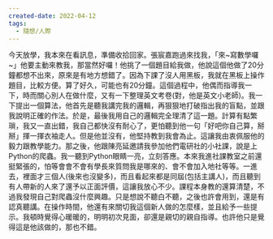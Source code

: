 ```yaml
---
created-date: 2022-04-12
tags:
  - 隨想/人際
---
```

今天放學，我本來在看訊息，準備收拾回家。張宸嘉跑過來找我，「來~寫數學囉~」他要主動來教我，那當然好囉！他挑了一個題目給我做，他說這個他做了20分鐘都想不出來，原來是有地方想錯了。因為下課了沒人用黑板，我就在黑板上操作題目，比較方便。算了好久，可能也有20分鐘。這個過程中，他偶而指導我一下，時而關心別人在做什麼，又有一下整理英文考卷(對，他是英文小老師)。我一下提出一個算法，他首先是聽我講完我的邏輯，再狠狠地打破指出我的盲點，並跟我說明正確的作法。於是，最後我用自己的邏輯完全理清了這一題。計算有點繁瑣，我又一直出錯，我自己都快沒有耐心了，更怕聽到他一句「好吧你自己算，掰掰」揮一揮衣袖走人。但是他並沒有，他堅持教到我會為止。這讓我由衷佩服他的毅力跟教學能力。那之後，他跟陳亮延邀請我參加他們電研社的小社課，說是上Python的爬蟲。我一聽到Python眼睛一亮，立刻答應。本來我進社課教室之前還挺緊張的，怕等會會不會有學長來質問我是哪來的、會不會加入地社等等。一進去，裡面才三個人(後來也沒變多)，而且看起來都是同屆(包括主講人)，而且聽到有人帶新的人來了還予以正面評價，這讓我放心不少。課程本身教的還算清楚，不過我發現自己對爬蟲沒什麼興趣。只是想說不聽白不聽，之後也許會用到，還是有認真聽講。在操作時間，他還有來關切我這個新人做的怎麼樣，並且給予一些提示。我頓時覺得心暖暖的，明明初次見面，卻還是親切的親自指導。也許他只是覺得這是他該做的，那也不錯。